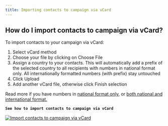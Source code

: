 ```yaml
---
title: Importing contacts to campaign via vCard
---
```


## How do I import contacts to campaign via vCard?
To import contacts to your campaign via vCard:
1.	Select vCard method
2.	Choose your file by clicking on Choose File
3.	Assign a country to your contacts. This will automatically add a prefix of the selected country to all recipients with numbers in national format only. All internationally formatted numbers (with prefix) stay untouched
4.	Click Upload
5.	Add another vCard file, otherwise click Finish selection

Read more if you have numbers in [national format only](assigning-country-to-contacts.md#i-have-my-contact-numbers-in-national-format-only), or [both national and international format.](assigning-country-to-contacts.md#i-have-my-contact-numbers-in-both-national-and-international-formats)

**`See how to import contacts to campaign via vCard`**

[![Import contacts to campaign via vCard](https://img.youtube.com/vi/TXrwcUeJMWs/hqdefault.jpg)](https://www.youtube.com/watch?v=TXrwcUeJMWs)
